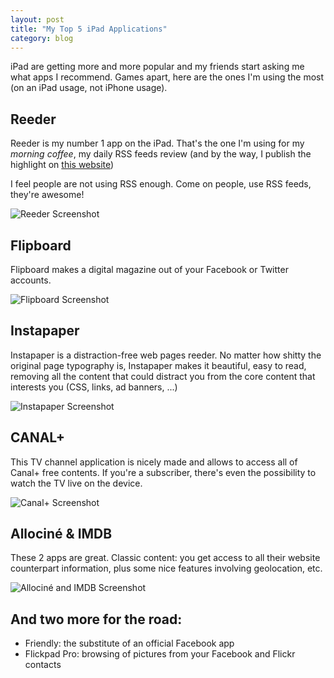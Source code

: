 ```yaml
---
layout: post
title: "My Top 5 iPad Applications"
category: blog
---
```


iPad are getting more and more popular and my friends start asking me what apps
I recommend. Games apart, here are the ones I'm using the most (on an iPad
usage, not iPhone usage).

## Reeder

Reeder is my number 1 app on the iPad. That's the one I'm using for my _morning
coffee_, my daily RSS feeds review (and by the way, I publish the highlight on
[this website][morningcoffee])

I feel people are not using RSS enough. Come on people, use RSS feeds, they're
awesome!

![Reeder Screenshot](../../assets/images/reeder-screenshot.jpg)

## Flipboard

Flipboard makes a digital magazine out of your Facebook or Twitter accounts.

![Flipboard Screenshot](../../assets/images/flipboard-screenshot.jpg)

## Instapaper

Instapaper is a distraction-free web pages reeder. No matter how shitty the
original page typography is, Instapaper makes it beautiful, easy to read,
removing all the content that could distract you from the core content that
interests you (CSS, links, ad banners, ...)

![Instapaper Screenshot](../../assets/images/instapaper-screenshot.jpg)

## CANAL+

This TV channel application is nicely made and allows to access all of Canal+
free contents. If you're a subscriber, there's even the possibility to watch the
TV live on the device.

![Canal+ Screenshot](../../assets/images/canal_plus_screenshot.jpg)

## Allociné & IMDB

These 2 apps are great. Classic content: you get access to all their website
counterpart information, plus some nice features involving geolocation, etc.

![Allociné and IMDB Screenshot](../../assets/images/allocine_imdb_screenshot.jpg)

## And two more for the road:

- Friendly: the substitute of an official Facebook app
- Flickpad Pro: browsing of pictures from your Facebook and Flickr contacts

[morningcoffee]: http://morningcoffee.deadrooster.org
